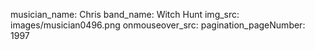 musician_name: Chris
band_name: Witch Hunt
img_src: images/musician0496.png
onmouseover_src: 
pagination_pageNumber: 1997